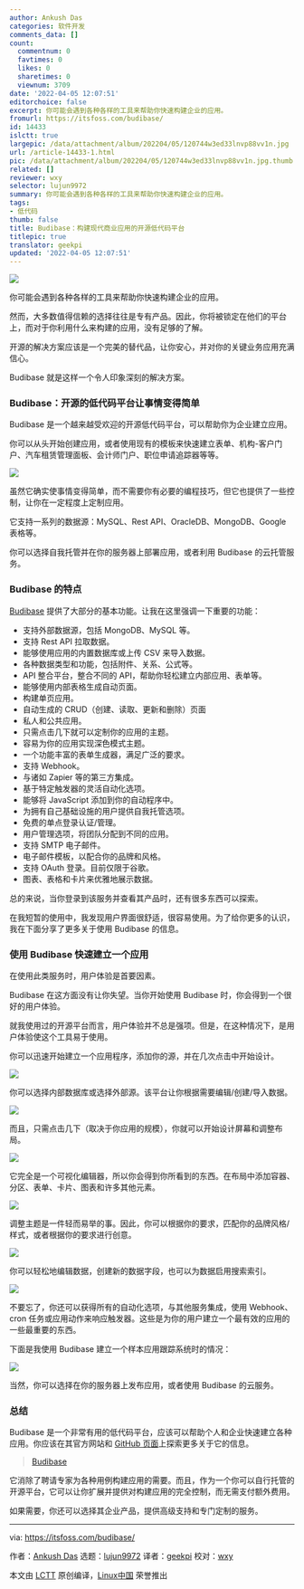```yaml
---
author: Ankush Das
categories: 软件开发
comments_data: []
count:
  commentnum: 0
  favtimes: 0
  likes: 0
  sharetimes: 0
  viewnum: 3709
date: '2022-04-05 12:07:51'
editorchoice: false
excerpt: 你可能会遇到各种各样的工具来帮助你快速构建企业的应用。
fromurl: https://itsfoss.com/budibase/
id: 14433
islctt: true
largepic: /data/attachment/album/202204/05/120744w3ed33lnvp88vv1n.jpg
url: /article-14433-1.html
pic: /data/attachment/album/202204/05/120744w3ed33lnvp88vv1n.jpg.thumb.jpg
related: []
reviewer: wxy
selector: lujun9972
summary: 你可能会遇到各种各样的工具来帮助你快速构建企业的应用。
tags:
- 低代码
thumb: false
title: Budibase：构建现代商业应用的开源低代码平台
titlepic: true
translator: geekpi
updated: '2022-04-05 12:07:51'
---
```


![](/data/attachment/album/202204/05/120744w3ed33lnvp88vv1n.jpg)


你可能会遇到各种各样的工具来帮助你快速构建企业的应用。


然而，大多数值得信赖的选择往往是专有产品。因此，你将被锁定在他们的平台上，而对于你利用什么来构建的应用，没有足够的了解。


开源的解决方案应该是一个完美的替代品，让你安心，并对你的关键业务应用充满信心。


Budibase 就是这样一个令人印象深刻的解决方案。


### Budibase：开源的低代码平台让事情变得简单


Budibase 是一个越来越受欢迎的开源低代码平台，可以帮助你为企业建立应用。


你可以从头开始创建应用，或者使用现有的模板来快速建立表单、机构-客户门户、汽车租赁管理面板、会计师门户、职位申请追踪器等等。


![](/data/attachment/album/202204/05/120751vezb3ufneou3au03.png)


虽然它确实使事情变得简单，而不需要你有必要的编程技巧，但它也提供了一些控制，让你在一定程度上定制应用。


它支持一系列的数据源：MySQL、Rest API、OracleDB、MongoDB、Google 表格等。


你可以选择自我托管并在你的服务器上部署应用，或者利用 Budibase 的云托管服务。


### Budibase 的特点


[Budibase](https://budibase.com/) 提供了大部分的基本功能。让我在这里强调一下重要的功能：


* 支持外部数据源，包括 MongoDB、MySQL 等。
* 支持 Rest API 拉取数据。
* 能够使用应用的内置数据库或上传 CSV 来导入数据。
* 各种数据类型和功能，包括附件、关系、公式等。
* API 整合平台，整合不同的 API，帮助你轻松建立内部应用、表单等。
* 能够使用内部表格生成自动页面。
* 构建单页应用。
* 自动生成的 CRUD（创建、读取、更新和删除）页面
* 私人和公共应用。
* 只需点击几下就可以定制你的应用的主题。
* 容易为你的应用实现深色模式主题。
* 一个功能丰富的表单生成器，满足广泛的要求。
* 支持 Webhook。
* 与诸如 Zapier 等的第三方集成。
* 基于特定触发器的灵活自动化选项。
* 能够将 JavaScript 添加到你的自动程序中。
* 为拥有自己基础设施的用户提供自我托管选项。
* 免费的单点登录认证/管理。
* 用户管理选项，将团队分配到不同的应用。
* 支持 SMTP 电子邮件。
* 电子邮件模板，以配合你的品牌和风格。
* 支持 OAuth 登录。目前仅限于谷歌。
* 图表、表格和卡片来优雅地展示数据。


总的来说，当你登录到该服务并查看其产品时，还有很多东西可以探索。


在我短暂的使用中，我发现用户界面很舒适，很容易使用。为了给你更多的认识，我在下面分享了更多关于使用 Budibase 的信息。


### 使用 Budibase 快速建立一个应用


在使用此类服务时，用户体验是首要因素。


Budibase 在这方面没有让你失望。当你开始使用 Budibase 时，你会得到一个很好的用户体验。


就我使用过的开源平台而言，用户体验并不总是强项。但是，在这种情况下，是用户体验使这个工具易于使用。


你可以迅速开始建立一个应用程序，添加你的源，并在几次点击中开始设计。


![](/data/attachment/album/202204/05/120751pfmfe9aj6a4bbo0g.png)


你可以选择内部数据库或选择外部源。该平台让你根据需要编辑/创建/导入数据。


![](/data/attachment/album/202204/05/120751tbne2g1enhhzlent.png)


而且，只需点击几下（取决于你应用的规模），你就可以开始设计屏幕和调整布局。


![](/data/attachment/album/202204/05/120751i3jdu2juvjyyxxd1.png)


它完全是一个可视化编辑器，所以你会得到你所看到的东西。在布局中添加容器、分区、表单、卡片、图表和许多其他元素。


![](/data/attachment/album/202204/05/120751uzofmst5qwgtwz7i.png)


调整主题是一件轻而易举的事。因此，你可以根据你的要求，匹配你的品牌风格/样式，或者根据你的要求进行创意。


![](/data/attachment/album/202204/05/120752qi3okiofozoddbib.png)


你可以轻松地编辑数据，创建新的数据字段，也可以为数据启用搜索索引。


![](/data/attachment/album/202204/05/120752hf5m6xz501xs26qv.png)


不要忘了，你还可以获得所有的自动化选项，与其他服务集成，使用 Webhook、cron 任务或应用动作来响应触发器。这些是为你的用户建立一个最有效的应用的一些最重要的东西。


下面是我使用 Budibase 建立一个样本应用跟踪系统时的情况：


![](/data/attachment/album/202204/05/120752zw6644s331u4s8os.png)


当然，你可以选择在你的服务器上发布应用，或者使用 Budibase 的云服务。


### 总结


Budibase 是一个非常有用的低代码平台，应该可以帮助个人和企业快速建立各种应用。你应该在其官方网站和 [GitHub 页面](https://github.com/Budibase/budibase)上探索更多关于它的信息。



> 
> [Budibase](https://budibase.com/)
> 
> 
> 


它消除了聘请专家为各种用例构建应用的需要。而且，作为一个你可以自行托管的开源平台，它可以让你扩展并提供对构建应用的完全控制，而无需支付额外费用。


如果需要，你还可以选择其企业产品，提供高级支持和专门定制的服务。




---


via: <https://itsfoss.com/budibase/>


作者：[Ankush Das](https://itsfoss.com/author/ankush/) 选题：[lujun9972](https://github.com/lujun9972) 译者：[geekpi](https://github.com/geekpi) 校对：[wxy](https://github.com/wxy)


本文由 [LCTT](https://github.com/LCTT/TranslateProject) 原创编译，[Linux中国](https://linux.cn/) 荣誉推出